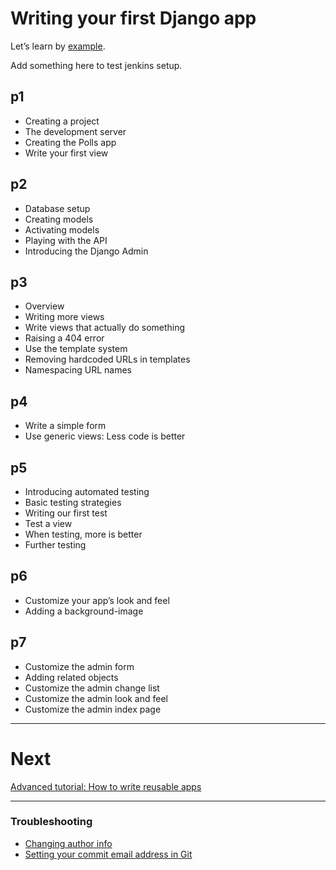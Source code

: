 # Writing your first Django app

Let’s learn by [example](https://docs.djangoproject.com/en/2.1/intro/tutorial01/).

Add something here to test jenkins setup.

## p1
- Creating a project
- The development server
- Creating the Polls app
- Write your first view

## p2
- Database setup
- Creating models
- Activating models
- Playing with the API
- Introducing the Django Admin

## p3
- Overview
- Writing more views
- Write views that actually do something
- Raising a 404 error
- Use the template system
- Removing hardcoded URLs in templates
- Namespacing URL names

## p4
- Write a simple form
- Use generic views: Less code is better

## p5
- Introducing automated testing
- Basic testing strategies
- Writing our first test
- Test a view
- When testing, more is better
- Further testing

## p6
- Customize your app’s look and feel
- Adding a background-image

## p7
- Customize the admin form
- Adding related objects
- Customize the admin change list
- Customize the admin look and feel
- Customize the admin index page

---

# Next

[Advanced tutorial: How to write reusable apps](https://docs.djangoproject.com/en/2.1/intro/reusable-apps/)




---

### Troubleshooting

- [Changing author info](https://help.github.com/articles/changing-author-info/)
- [Setting your commit email address in Git](https://help.github.com/articles/setting-your-commit-email-address-in-git/)

